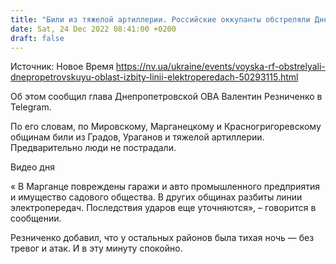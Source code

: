 ```yaml
---
title: "Били из тяжелой артиллерии. Российские оккупанты обстреляли Днепропетровскую область, избиты линии электропередач."
date: Sat, 24 Dec 2022 08:41:00 +0200
draft: false
---
```

Источник: Новое Время https://nv.ua/ukraine/events/voyska-rf-obstrelyali-dnepropetrovskuyu-oblast-izbity-linii-elektroperedach-50293115.html


Об этом сообщил глава Днепропетровской ОВА Валентин Резниченко в Telegram.

По его словам, по Мировскому, Марганецкому и Красногригоревскому общинам били из Градов, Ураганов и тяжелой артиллерии. Предварительно люди не пострадали.

 Видео дня   

« В Марганце повреждены гаражи и авто промышленного предприятия и имущество садового общества. В других общинах разбиты линии электропередач. Последствия ударов еще уточняются», – говорится в сообщении.

Резниченко добавил, что у остальных районов была тихая ночь — без тревог и атак. И в эту минуту спокойно.
